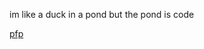 im like a duck in a pond but the pond is code

[pfp](https://store.steampowered.com/app/1604000/Milk_outside_a_bag_of_milk_outside_a_bag_of_milk/)
